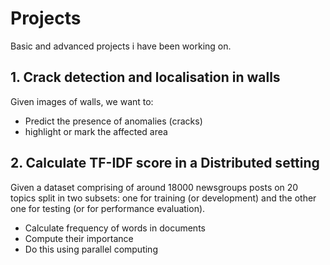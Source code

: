 # Projects
Basic and advanced projects i have been working on.

## 1. Crack detection and localisation in walls 
Given images of walls, we want to:
* Predict the presence of anomalies (cracks)
* highlight or mark the affected area

## 2. Calculate TF-IDF score in a Distributed setting
Given a dataset comprising of around 18000 newsgroups posts on 20 topics split in two subsets: one for training (or development) and the other one for testing (or for performance evaluation).
* Calculate frequency of words in documents 
* Compute their importance
* Do this using parallel computing 


